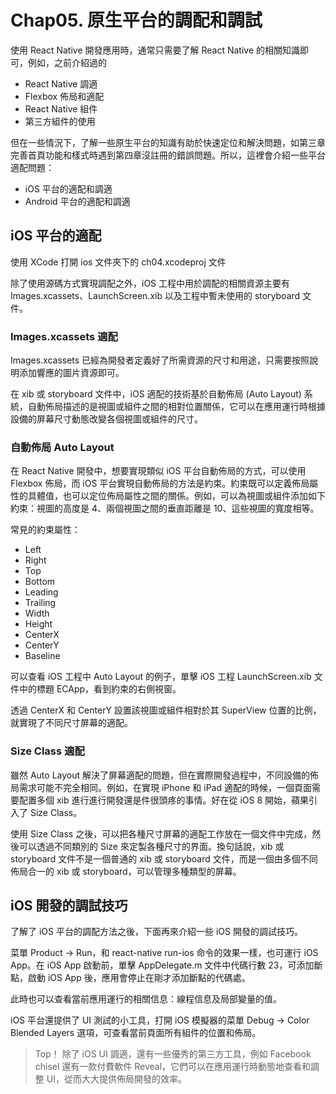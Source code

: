 # Chap05. 原生平台的調配和調試

使用 React Native 開發應用時，通常只需要了解 React Native 的相關知識即可，例如，之前介紹過的

- React Native 調適
- Flexbox 佈局和適配
- React Native 組件
- 第三方組件的使用

但在一些情況下，了解一些原生平台的知識有助於快速定位和解決問題，如第三章完善首頁功能和樣式時遇到第四章沒註冊的錯誤問題。所以，這裡會介紹一些平台適配問題：

- iOS 平台的適配和調適
- Android 平台的適配和調適

## iOS 平台的適配

使用 XCode 打開 ios 文件夾下的 ch04.xcodeproj 文件

除了使用源碼方式實現調配之外，iOS 工程中用於調配的相關資源主要有 Images.xcassets、LaunchScreen.xib 以及工程中暫未使用的 storyboard 文件。

### Images.xcassets 適配

Images.xcassets 已經為開發者定義好了所需資源的尺寸和用途，只需要按照說明添加響應的圖片資源即可。

在 xib 或 storyboard 文件中，iOS 適配的技術基於自動佈局 (Auto Layout) 系統，自動佈局描述的是視圖或組件之間的相對位置關係，它可以在應用運行時根據設備的屏幕尺寸動態改變各個視圖或組件的尺寸。

### 自動佈局 Auto Layout

在 React Native 開發中，想要實現類似 iOS 平台自動佈局的方式，可以使用 Flexbox 佈局，而 iOS 平台實現自動佈局的方法是約束。約束既可以定義佈局屬性的具體值，也可以定位佈局屬性之間的關係。例如，可以為視圖或組件添加如下約束：視圖的高度是 4、兩個視圖之間的垂直距離是 10、這些視圖的寬度相等。

常見的約束屬性：

- Left
- Right
- Top
- Bottom
- Leading
- Trailing
- Width
- Height
- CenterX
- CenterY
- Baseline

可以查看 iOS 工程中 Auto Layout 的例子，單擊 iOS 工程 LaunchScreen.xib 文件中的標題 ECApp，看到約束的右側視窗。

透過 CenterX 和 CenterY 設置該視圖或組件相對於其 SuperView 位置的比例，就實現了不同尺寸屏幕的適配。

### Size Class 適配

雖然 Auto Layout 解決了屏幕適配的問題，但在實際開發過程中，不同設備的佈局需求可能不完全相同。例如，在實現 iPhone 和 iPad 適配的時候，一個頁面需要配置多個 xib 進行進行開發還是件很頭疼的事情。好在從 iOS 8 開始，蘋果引入了 Size Class。

使用 Size Class 之後，可以把各種尺寸屏幕的適配工作放在一個文件中完成，然後可以透過不同類別的 Size 來定製各種尺寸的界面。換句話說，xib 或 storyboard 文件不是一個普通的 xib 或 storyboard 文件，而是一個由多個不同佈局合一的 xib 或 storyboard，可以管理多種類型的屏幕。

## iOS 開發的調試技巧

了解了 iOS 平台的調配方法之後，下面再來介紹一些 iOS 開發的調試技巧。

菜單 Product -> Run，和 react-native run-ios 命令的效果一樣，也可運行 iOS App。在 iOS App 啟動前，單擊 AppDelegate.m 文件中代碼行數 23，可添加斷點，啟動 iOS App 後，應用會停止在剛才添加斷點的代碼處。

此時也可以查看當前應用運行的相關信息：線程信息及局部變量的值。

iOS 平台還提供了 UI 測試的小工具，打開 iOS 模擬器的菜單 Debug -> Color Blended Layers 選項，可查看當前頁面所有組件的位置和佈局。

> Top！ 除了 iOS UI 調適，還有一些優秀的第三方工具，例如 Facebook chisel 還有一款付費軟件 Reveal，它們可以在應用運行時動態地查看和調整 UI，從而大大提供佈局開發的效率。